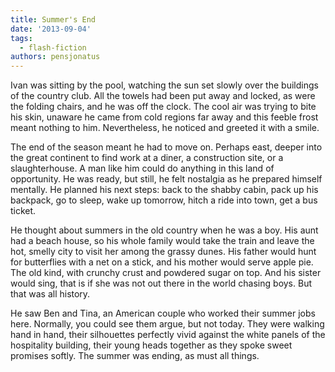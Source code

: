 ```yaml
---
title: Summer's End
date: '2013-09-04'
tags:
  - flash-fiction
authors: pensjonatus
---
```


Ivan was sitting by the pool, watching the sun set slowly over the buildings of
the country club. All the towels had been put away and locked, as were the
folding chairs, and he was off the clock. The cool air was trying to bite his
skin, unaware he came from cold regions far away and this feeble frost meant
nothing to him. Nevertheless, he noticed and greeted it with a smile.

<!-- truncate -->

The end of the season meant he had to move on. Perhaps east, deeper into the
great continent to find work at a diner, a construction site, or a
slaughterhouse. A man like him could do anything in this land of opportunity. He
was ready, but still, he felt nostalgia as he prepared himself mentally. He
planned his next steps: back to the shabby cabin, pack up his backpack, go to
sleep, wake up tomorrow, hitch a ride into town, get a bus ticket.

He thought about summers in the old country when he was a boy. His aunt had a
beach house, so his whole family would take the train and leave the hot, smelly
city to visit her among the grassy dunes. His father would hunt for butterflies
with a net on a stick, and his mother would serve apple pie. The old kind, with
crunchy crust and powdered sugar on top. And his sister would sing, that is if
she was not out there in the world chasing boys. But that was all history.

He saw Ben and Tina, an American couple who worked their summer jobs here.
Normally, you could see them argue, but not today. They were walking hand in
hand, their silhouettes perfectly vivid against the white panels of the
hospitality building, their young heads together as they spoke sweet promises
softly. The summer was ending, as must all things.
